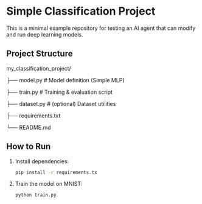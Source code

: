 # Simple Classification Project

This is a minimal example repository for testing an AI agent that can
modify and run deep learning models.

## Project Structure
my_classification_project/

├── model.py # Model definition (Simple MLP)

├── train.py # Training & evaluation script

├── dataset.py # (optional) Dataset utilities

├── requirements.txt

└── README.md

## How to Run
1. Install dependencies:
   ```bash
   pip install -r requirements.tx

2. Train the model on MNIST:
    ```bash
    python train.py
